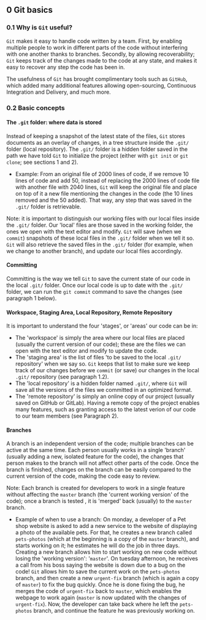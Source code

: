 ## 0 Git basics
### 0.1 Why is `Git` useful?
`Git` makes it easy to handle code written by a team. First, by enabling multiple people to work in different parts of the code without interfering with one another thanks to branches. Secondly, by allowing recoverability; `Git` keeps track of the changes made to the code at any state, and makes it easy to recover any step the code has been in.

The usefulness of `Git` has brought complimentary tools such as `GitHub`, which added many additional features allowing open-sourcing, Continuous Integration and Delivery, and much more.

### 0.2 Basic concepts
####  The `.git` folder: where data is stored
Instead of keeping a snapshot of the latest state of the files, `Git` stores documents as an overlay of changes, in a tree structure inside the `.git/` folder (local repository). The `.git/` folder is a hidden folder saved in the path we have told `Git` to initialize the project (either with `git init` or `git clone`; see sections 1 and 2).

- Example: From an original file of 2000 lines of code, if we remove 10 lines of code and add 50, instead of replacing the 2000 lines of code file with another file with 2040 lines, `Git` will keep the original file and place on top of it a new file mentioning the changes in the code (the 10 lines removed and the 50 added). That way, any step that was saved in the `.git/` folder is retrievable.

Note: it is important to distinguish our working files with our local files inside the `.git/` folder. Our 'local' files are those saved in the working folder, the ones we open with the text editor and modify. `Git` will save (when we `commit`)  snapshots of these local files in the `.git/` folder when we tell it so. `Git` will also retrieve the saved files in the `.git/` folder (for example, when we change to another branch), and update our local files accordingly.

#### Committing
Committing is the way we tell `Git` to save the current state of our code in the local `.git/` folder. Once our local code is up to date with the `.git/` folder, we can run the `git commit` command to save the changes (see paragraph 1 below).

#### Workspace, Staging Area, Local Repository, Remote Repository
It is important to understand the four 'stages', or 'areas' our code can be in:
- The 'workspace' is simply the area where our local files are placed (usually the current version of our code); these are the files we can open with the text editor and modify to update the code.
- The 'staging area' is the list of files 'to be saved to the local `.git/` repository' when we say so. `Git` keeps that list to make sure we keep track of our changes before we `commit` (or save) our changes in the local `.git/` repository (see paragraph 1.2).
- The 'local repository' is a hidden folder named `.git/`, where `Git` will save all the versions of the files we committed in an optimized format.
- The 'remote repository' is simply an online copy of our project (usually saved on GitHub or GitLab). Having a remote copy of the project enables many features, such as granting access to the latest verion of our code to our team members (see Paragraph 2).

#### Branches
A branch is an independent version of the code; multiple branches can be active at the same time. Each person usually works in a single 'branch' (usually adding a new, isolated feature for the code), the changes that person makes to the branch will not affect other parts of the code. Once the branch is finished, changes on the branch can be easily compared to the current version of the code, making the code easy to review.

Note: Each branch is created for developers to work in a single feature without affecting the `master` branch (the 'current working version' of the code); once a branch is tested , it is 'merged' back (usually) to the `master` branch. 
- Example of when to use a branch: On monday, a developer of a Pet shop website is asked to add a new service to the website of displaying a photo of the available pets. For that, he creates a new branch called `pets-photos` (which at the beginning is a copy of the `master` branch), and starts working on it; he estimates he will do the job in three days. Creating a new branch allows him to start working on new code without losing the 'working version': '`master`'. On tuesday afternoon, he receives a call from his boss saying the website is down due to a bug on the code! `Git` allows him to save the current work on the `pets-photos` branch, and then create a new `urgent-fix` branch (which is again a copy of `master`) to fix the bug quickly. Once he is done fixing the bug, he merges the code of `urgent-fix` back to `master`, which enables the webpage to work again (`master` is now updated with the changes of `urgent-fix`). Now, the developer can take back where he left the `pets-photos` branch, and continue the feature he was previously working on. 
